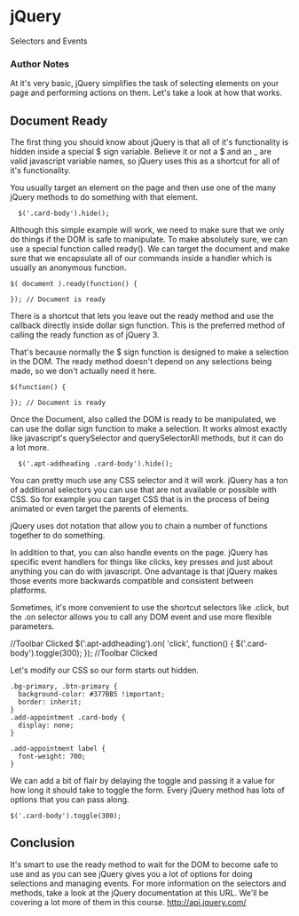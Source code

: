 <!-- .slide: data-state="title" -->
# jQuery
Selectors and Events

### Author Notes

At it's very basic, jQuery simplifies the task of selecting elements on your page and performing actions on them. Let's take a look at how that works.

## Document Ready

The first thing you should know about jQuery is that all of it's functionality is hidden inside a special $ sign variable. Believe it or not a $ and an _ are valid javascript variable names, so jQuery uses this as a shortcut for all of it's functionality.


You usually target an element on the page and then use one of the many jQuery methods to do something with that element.

```
  $('.card-body').hide();
```

Although this simple example will work, we need to make sure that we only do things if the DOM is safe to manipulate. To make absolutely sure, we can use a special function called ready(). We can target the document and make sure that we encapsulate all of our commands inside a handler which is usually an anonymous function.

```
$( document ).ready(function() {

}); // Document is ready
```

There is a shortcut that lets you leave out the ready method and use the callback directly inside dollar sign function. This is the preferred method of calling the ready function as of jQuery 3.

That's because normally the $ sign function is designed to make a selection in the DOM. The ready method doesn't depend on any selections being made, so we don't actually need it here.

```
$(function() {

}); // Document is ready
```

Once the Document, also called the DOM is ready to be manipulated, we can use the dollar sign function to make a selection. It works almost exactly like javascript's querySelector and querySelectorAll methods, but it can do a lot more.

```
  $('.apt-addheading .card-body').hide();
```

You can pretty much use any CSS selector and it will work. jQuery has a ton of additional selectors you can use that are not available or possible with CSS. So for example you can target CSS that is in the process of being animated or even target the parents of elements.

jQuery uses dot notation that allow you to chain a number of functions together to do something.


In addition to that, you can also handle events on the page. jQuery has specific event handlers for things like clicks, key presses and just about anything you can do with javascript. One advantage is that jQuery makes those events more backwards compatible and consistent between platforms.

Sometimes, it's more convenient to use the shortcut selectors like .click, but the .on selector allows you to call any DOM event and use more flexible parameters.

//Toolbar Clicked
$('.apt-addheading').on( 'click', function() {
  $('.card-body').toggle(300);
}); //Toolbar Clicked


Let's modify our CSS so our form starts out hidden.

```
.bg-primary, .btn-primary {
  background-color: #377BB5 !important;
  border: inherit;
}
.add-appointment .card-body {
  display: none;
}

.add-appointment label {
  font-weight: 700;
}
```

We can add a bit of flair by delaying the toggle and passing it a value for how long it should take to toggle the form. Every jQuery method has lots of options that you can pass along.

```
$('.card-body').toggle(300);
```

## Conclusion
It's smart to use the ready method to wait for the DOM to become safe to use and as you can see jQuery gives you a lot of options for doing selections and managing events. For more information on the selectors and methods, take a look at the jQuery documentation at this URL. We'll be covering a lot more of them in this course.
http://api.jquery.com/
